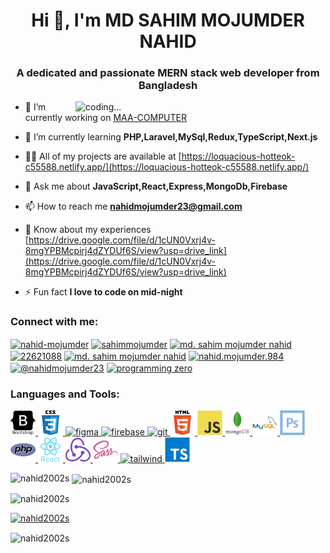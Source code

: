<h1 align="center">Hi 👋, I'm MD SAHIM MOJUMDER NAHID</h1>
<h3 align="center">A dedicated and passionate MERN stack web developer from Bangladesh</h3>

<img align="right" alt="coding..." width="400" src="https://user-images.githubusercontent.com/69011963/137184767-79a13ec7-1bb3-4341-a6da-3a149c9c159a.gif">

- 🔭 I’m currently working on [MAA-COMPUTER](https://maa-computer-f3a5f.web.app/)

- 🌱 I’m currently learning **PHP,Laravel,MySql,Redux,TypeScript,Next.js**

- 👨‍💻 All of my projects are available at [https://loquacious-hotteok-c55588.netlify.app/](https://loquacious-hotteok-c55588.netlify.app/)

- 💬 Ask me about **JavaScript,React,Express,MongoDb,Firebase**

- 📫 How to reach me **nahidmojumder23@gmail.com**

- 📄 Know about my experiences [https://drive.google.com/file/d/1cUN0Vxrj4v-8mgYPBMcpirj4dZYDUf6S/view?usp=drive_link](https://drive.google.com/file/d/1cUN0Vxrj4v-8mgYPBMcpirj4dZYDUf6S/view?usp=drive_link)

- ⚡ Fun fact **I love to code on mid-night**

<h3 align="left">Connect with me:</h3>
<p align="left">
<a href="https://codepen.io/nahid-mojumder" target="blank"><img align="center" src="https://raw.githubusercontent.com/rahuldkjain/github-profile-readme-generator/master/src/images/icons/Social/codepen.svg" alt="nahid-mojumder" height="30" width="40" /></a>
<a href="https://twitter.com/sahimmojumder" target="blank"><img align="center" src="https://raw.githubusercontent.com/rahuldkjain/github-profile-readme-generator/master/src/images/icons/Social/twitter.svg" alt="sahimmojumder" height="30" width="40" /></a>
<a href="https://linkedin.com/in/md. sahim mojumder nahid" target="blank"><img align="center" src="https://raw.githubusercontent.com/rahuldkjain/github-profile-readme-generator/master/src/images/icons/Social/linked-in-alt.svg" alt="md. sahim mojumder nahid" height="30" width="40" /></a>
<a href="https://stackoverflow.com/users/22621088" target="blank"><img align="center" src="https://raw.githubusercontent.com/rahuldkjain/github-profile-readme-generator/master/src/images/icons/Social/stack-overflow.svg" alt="22621088" height="30" width="40" /></a>
<a href="https://fb.com/md. sahim mojumder nahid" target="blank"><img align="center" src="https://raw.githubusercontent.com/rahuldkjain/github-profile-readme-generator/master/src/images/icons/Social/facebook.svg" alt="md. sahim mojumder nahid" height="30" width="40" /></a>
<a href="https://instagram.com/nahid.mojumder.984" target="blank"><img align="center" src="https://raw.githubusercontent.com/rahuldkjain/github-profile-readme-generator/master/src/images/icons/Social/instagram.svg" alt="nahid.mojumder.984" height="30" width="40" /></a>
<a href="https://medium.com/@nahidmojumder23" target="blank"><img align="center" src="https://raw.githubusercontent.com/rahuldkjain/github-profile-readme-generator/master/src/images/icons/Social/medium.svg" alt="@nahidmojumder23" height="30" width="40" /></a>
<a href="https://www.youtube.com/c/programming zero" target="blank"><img align="center" src="https://raw.githubusercontent.com/rahuldkjain/github-profile-readme-generator/master/src/images/icons/Social/youtube.svg" alt="programming zero" height="30" width="40" /></a>
</p>

<h3 align="left">Languages and Tools:</h3>
<p align="left"> <a href="https://getbootstrap.com" target="_blank" rel="noreferrer"> <img src="https://raw.githubusercontent.com/devicons/devicon/master/icons/bootstrap/bootstrap-plain-wordmark.svg" alt="bootstrap" width="40" height="40"/> </a> <a href="https://www.w3schools.com/css/" target="_blank" rel="noreferrer"> <img src="https://raw.githubusercontent.com/devicons/devicon/master/icons/css3/css3-original-wordmark.svg" alt="css3" width="40" height="40"/> </a> <a href="https://www.figma.com/" target="_blank" rel="noreferrer"> <img src="https://www.vectorlogo.zone/logos/figma/figma-icon.svg" alt="figma" width="40" height="40"/> </a> <a href="https://firebase.google.com/" target="_blank" rel="noreferrer"> <img src="https://www.vectorlogo.zone/logos/firebase/firebase-icon.svg" alt="firebase" width="40" height="40"/> </a> <a href="https://git-scm.com/" target="_blank" rel="noreferrer"> <img src="https://www.vectorlogo.zone/logos/git-scm/git-scm-icon.svg" alt="git" width="40" height="40"/> </a> <a href="https://www.w3.org/html/" target="_blank" rel="noreferrer"> <img src="https://raw.githubusercontent.com/devicons/devicon/master/icons/html5/html5-original-wordmark.svg" alt="html5" width="40" height="40"/> </a> <a href="https://developer.mozilla.org/en-US/docs/Web/JavaScript" target="_blank" rel="noreferrer"> <img src="https://raw.githubusercontent.com/devicons/devicon/master/icons/javascript/javascript-original.svg" alt="javascript" width="40" height="40"/> </a> <a href="https://www.mongodb.com/" target="_blank" rel="noreferrer"> <img src="https://raw.githubusercontent.com/devicons/devicon/master/icons/mongodb/mongodb-original-wordmark.svg" alt="mongodb" width="40" height="40"/> </a> <a href="https://www.mysql.com/" target="_blank" rel="noreferrer"> <img src="https://raw.githubusercontent.com/devicons/devicon/master/icons/mysql/mysql-original-wordmark.svg" alt="mysql" width="40" height="40"/> </a> <a href="https://www.photoshop.com/en" target="_blank" rel="noreferrer"> <img src="https://raw.githubusercontent.com/devicons/devicon/master/icons/photoshop/photoshop-line.svg" alt="photoshop" width="40" height="40"/> </a> <a href="https://www.php.net" target="_blank" rel="noreferrer"> <img src="https://raw.githubusercontent.com/devicons/devicon/master/icons/php/php-original.svg" alt="php" width="40" height="40"/> </a> <a href="https://reactjs.org/" target="_blank" rel="noreferrer"> <img src="https://raw.githubusercontent.com/devicons/devicon/master/icons/react/react-original-wordmark.svg" alt="react" width="40" height="40"/> </a> <a href="https://redux.js.org" target="_blank" rel="noreferrer"> <img src="https://raw.githubusercontent.com/devicons/devicon/master/icons/redux/redux-original.svg" alt="redux" width="40" height="40"/> </a> <a href="https://sass-lang.com" target="_blank" rel="noreferrer"> <img src="https://raw.githubusercontent.com/devicons/devicon/master/icons/sass/sass-original.svg" alt="sass" width="40" height="40"/> </a> <a href="https://tailwindcss.com/" target="_blank" rel="noreferrer"> <img src="https://www.vectorlogo.zone/logos/tailwindcss/tailwindcss-icon.svg" alt="tailwind" width="40" height="40"/> </a> <a href="https://www.typescriptlang.org/" target="_blank" rel="noreferrer"> <img src="https://raw.githubusercontent.com/devicons/devicon/master/icons/typescript/typescript-original.svg" alt="typescript" width="40" height="40"/> </a> </p>

<p><img align="left" src="https://github-readme-stats.vercel.app/api/top-langs?username=nahid2002s&show_icons=true&locale=en&layout=compact" alt="nahid2002s" /></p>

<p>&nbsp;<img align="center" src="https://github-readme-stats.vercel.app/api?username=nahid2002s&show_icons=true&locale=en" alt="nahid2002s" /></p>

<p align="left"> <img src="https://komarev.com/ghpvc/?username=nahid2002s&label=Profile%20views&color=0e75b6&style=flat" alt="nahid2002s" /> </p>

<p align="left"> <a href="https://github.com/ryo-ma/github-profile-trophy"><img src="https://github-profile-trophy.vercel.app/?username=nahid2002s" alt="nahid2002s" /></a> </p>

<p><img align="center" src="https://github-readme-streak-stats.herokuapp.com/?user=nahid2002s&" alt="nahid2002s" /></p>


